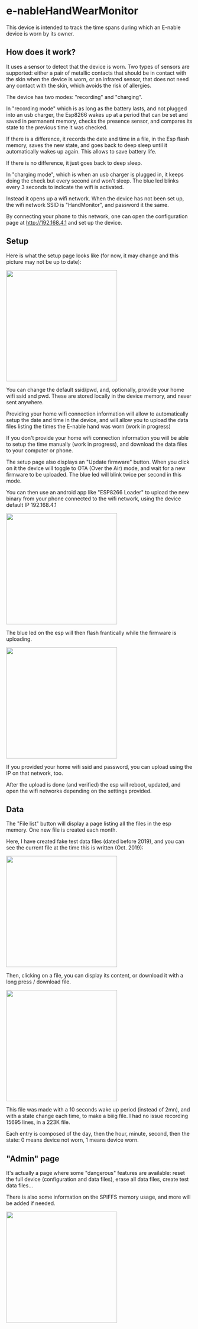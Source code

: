 # e-nableHandWearMonitor

This device is intended to track the time spans during which an E-nable device is worn by its owner.

## How does it work?

It uses a sensor to detect that the device is worn. Two types of sensors are supported: either a pair of metallic contacts that should be in contact with the skin when the device is worn, or an infrared sensor, that does not need any contact with the skin, which avoids the risk of allergies.

The device has two modes: "recording" and "charging".


In "recording mode" which is as long as the battery lasts, and not plugged into an usb charger, the Esp8266 wakes up at a period that can be set and saved in permanent memory, checks the presence sensor, and compares its state to the previous time it was checked.

If there is a difference, it records the date and time in a file, in the Esp flash memory, saves the new state, and goes back to deep sleep until it automatically wakes up again. This allows to save battery life.

If there is no difference, it just goes back to deep sleep. 


In "charging mode", which is when an usb charger is plugged in, it keeps doing the check but every second and won't sleep. The blue led blinks every 3 seconds to indicate the wifi is activated.

Instead it opens up a wifi network. When the device has not been set up, the wifi network SSID is "HandMonitor", and password it the same.

By connecting your phone to this network, one can open the configuration page at http://192.168.4.1 and set up the device.


## Setup

Here is what the setup page looks like (for now, it may change and this picture may not be up to date):

<img src="https://raw.githubusercontent.com/reivaxy/e-nableHandWearMonitor/master/resources/setupPage.png" width="300px">

You can change the default ssid/pwd, and, optionally, provide your home wifi ssid and pwd. These are stored locally in the device memory, and never sent anywhere.

Providing your home wifi connection information will allow to automatically setup the date and time in the device, and will allow you to upload the data files listing the times the E-nable hand was worn (work in progress)

If you don't provide your home wifi connection information you will be able to setup the time manually (work in progress), and download the data files to your computer or phone.

The setup page also displays an "Update firmware" button. When you click on it the device will toggle to OTA (Over the Air) mode, and wait for a new firmware to be uploaded. The blue led will blink twice per second in this mode.

You can then use an android app like "ESP8266 Loader" to upload the new binary from your phone connected to the wifi network, using the device default IP 192.168.4.1

<img src="https://raw.githubusercontent.com/reivaxy/e-nableHandWearMonitor/master/resources/ESP8266Loader.png" width="300px">

The blue led on the esp will then flash frantically while the firmware is uploading.

<img src="https://raw.githubusercontent.com/reivaxy/e-nableHandWearMonitor/master/resources/firmwareUpdate.png" width="300px">

If you provided your home wifi ssid and password, you can upload using the IP on that network, too. 

After the upload is done (and verified) the esp will reboot, updated, and open the wifi networks depending on the settings provided.


## Data


The "File list" button will display a page listing all the files in the esp memory. One new file is created each month.

Here, I have created fake test data files (dated before 2019), and you can see the current file at the time this is written (Oct. 2019):

<img src="https://raw.githubusercontent.com/reivaxy/e-nableHandWearMonitor/master/resources/fileList.png" width="300px">

Then, clicking on a file, you can display its content, or download it with a long press / download file.

<img src="https://raw.githubusercontent.com/reivaxy/e-nableHandWearMonitor/master/resources/fileContent.png" width="300px">

This file was made with a 10 seconds wake up period (instead of 2mn), and with a state change each time, to make a biiig file. I had no issue recording 15695 lines, in a 223K file. 

Each entry is composed of the day, then the hour, minute, second, then the state: 0 means device not worn, 1 means device worn.


## "Admin" page

It's actually a page where some "dangerous" features are available: reset the full device (configuration and data files), erase all data files, create test data files...

There is also some information on the SPIFFS memory usage, and more will be added if needed.

<img src="https://raw.githubusercontent.com/reivaxy/e-nableHandWearMonitor/master/resources/adminPage.png" width="300px">





 
